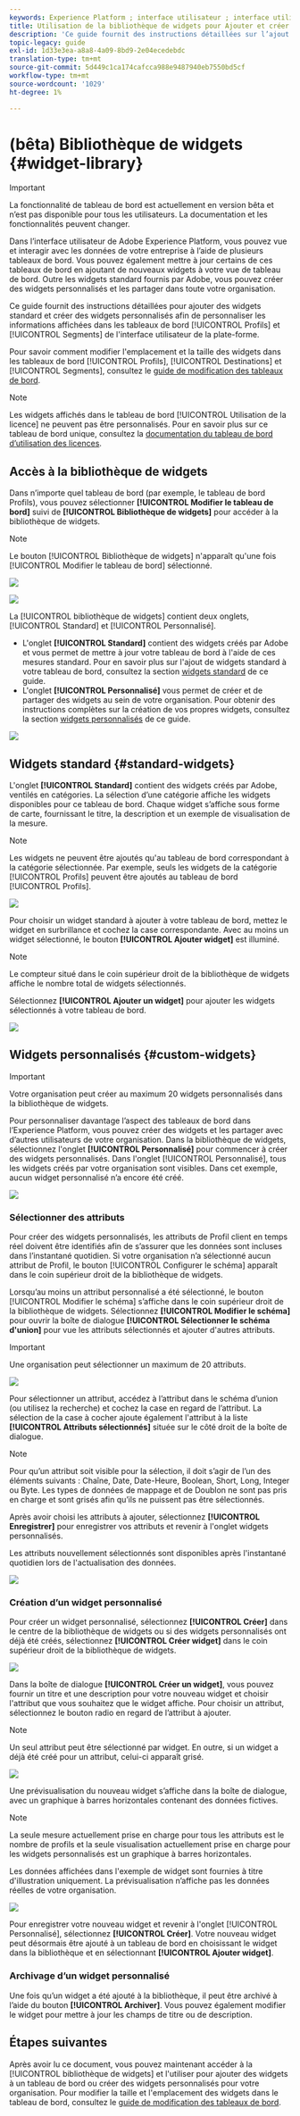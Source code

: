 ```yaml
---
keywords: Experience Platform ; interface utilisateur ; interface utilisateur ; tableaux de bord ; tableau de bord ; profils ; segments ; destinations ; utilisation de la licence
title: Utilisation de la bibliothèque de widgets pour Ajouter et créer des widgets de Tableau de bord
description: 'Ce guide fournit des instructions détaillées sur l’ajout de widgets standard et la création de widgets personnalisés pour la visualisation des données de tableau de bord dans Adobe Experience Platform. '
topic-legacy: guide
exl-id: 1d33e3ea-a8a8-4a09-8bd9-2e04ecedebdc
translation-type: tm+mt
source-git-commit: 5d449c1ca174cafcca988e9487940eb7550bd5cf
workflow-type: tm+mt
source-wordcount: '1029'
ht-degree: 1%

---
```


# (bêta) Bibliothèque de widgets {#widget-library}

>[!IMPORTANT]
>
>La fonctionnalité de tableau de bord est actuellement en version bêta et n’est pas disponible pour tous les utilisateurs. La documentation et les fonctionnalités peuvent changer.

Dans l’interface utilisateur de Adobe Experience Platform, vous pouvez vue et interagir avec les données de votre entreprise à l’aide de plusieurs tableaux de bord. Vous pouvez également mettre à jour certains de ces tableaux de bord en ajoutant de nouveaux widgets à votre vue de tableau de bord. Outre les widgets standard fournis par Adobe, vous pouvez créer des widgets personnalisés et les partager dans toute votre organisation.

Ce guide fournit des instructions détaillées pour ajouter des widgets standard et créer des widgets personnalisés afin de personnaliser les informations affichées dans les tableaux de bord [!UICONTROL Profils] et [!UICONTROL Segments] de l&#39;interface utilisateur de la plate-forme.

Pour savoir comment modifier l&#39;emplacement et la taille des widgets dans les tableaux de bord [!UICONTROL Profils], [!UICONTROL Destinations] et [!UICONTROL Segments], consultez le [guide de modification des tableaux de bord](modify.md).

>[!NOTE]
>
>Les widgets affichés dans le tableau de bord [!UICONTROL Utilisation de la licence] ne peuvent pas être personnalisés. Pour en savoir plus sur ce tableau de bord unique, consultez la [documentation du tableau de bord d’utilisation des licences](guides/license-usage.md).

## Accès à la bibliothèque de widgets

Dans n’importe quel tableau de bord (par exemple, le tableau de bord Profils), vous pouvez sélectionner **[!UICONTROL Modifier le tableau de bord]** suivi de **[!UICONTROL Bibliothèque de widgets]** pour accéder à la bibliothèque de widgets.

>[!NOTE]
>
>Le bouton [!UICONTROL Bibliothèque de widgets] n&#39;apparaît qu&#39;une fois [!UICONTROL Modifier le tableau de bord] sélectionné.

![](images/customization/modify-dashboard.png)

![](images/customization/widget-library-button.png)

La [!UICONTROL bibliothèque de widgets] contient deux onglets, [!UICONTROL Standard] et [!UICONTROL Personnalisé].

* L&#39;onglet **[!UICONTROL Standard]** contient des widgets créés par Adobe et vous permet de mettre à jour votre tableau de bord à l&#39;aide de ces mesures standard. Pour en savoir plus sur l&#39;ajout de widgets standard à votre tableau de bord, consultez la section [widgets standard](#standard-widgets) de ce guide.
* L&#39;onglet **[!UICONTROL Personnalisé]** vous permet de créer et de partager des widgets au sein de votre organisation. Pour obtenir des instructions complètes sur la création de vos propres widgets, consultez la section [widgets personnalisés](#custom-widgets) de ce guide.

![](images/customization/widget-library.png)

## Widgets standard {#standard-widgets}

L&#39;onglet **[!UICONTROL Standard]** contient des widgets créés par Adobe, ventilés en catégories. La sélection d’une catégorie affiche les widgets disponibles pour ce tableau de bord. Chaque widget s’affiche sous forme de carte, fournissant le titre, la description et un exemple de visualisation de la mesure.

>[!NOTE]
>
>Les widgets ne peuvent être ajoutés qu&#39;au tableau de bord correspondant à la catégorie sélectionnée. Par exemple, seuls les widgets de la catégorie [!UICONTROL Profils] peuvent être ajoutés au tableau de bord [!UICONTROL Profils].

![](images/customization/standard-widgets.png)

Pour choisir un widget standard à ajouter à votre tableau de bord, mettez le widget en surbrillance et cochez la case correspondante. Avec au moins un widget sélectionné, le bouton **[!UICONTROL Ajouter widget]** est illuminé.

>[!NOTE]
>
>Le compteur situé dans le coin supérieur droit de la bibliothèque de widgets affiche le nombre total de widgets sélectionnés.

Sélectionnez **[!UICONTROL Ajouter un widget]** pour ajouter les widgets sélectionnés à votre tableau de bord.

![](images/customization/add-widget.png)

## Widgets personnalisés {#custom-widgets}

>[!IMPORTANT]
>
>Votre organisation peut créer au maximum 20 widgets personnalisés dans la bibliothèque de widgets.

Pour personnaliser davantage l’aspect des tableaux de bord dans l’Experience Platform, vous pouvez créer des widgets et les partager avec d’autres utilisateurs de votre organisation. Dans la bibliothèque de widgets, sélectionnez l&#39;onglet **[!UICONTROL Personnalisé]** pour commencer à créer des widgets personnalisés. Dans l&#39;onglet [!UICONTROL Personnalisé], tous les widgets créés par votre organisation sont visibles. Dans cet exemple, aucun widget personnalisé n’a encore été créé.

![](images/customization/custom-widgets.png)

### Sélectionner des attributs

Pour créer des widgets personnalisés, les attributs de Profil client en temps réel doivent être identifiés afin de s’assurer que les données sont incluses dans l’instantané quotidien. Si votre organisation n’a sélectionné aucun attribut de Profil, le bouton [!UICONTROL Configurer le schéma] apparaît dans le coin supérieur droit de la bibliothèque de widgets.

Lorsqu’au moins un attribut personnalisé a été sélectionné, le bouton [!UICONTROL Modifier le schéma] s’affiche dans le coin supérieur droit de la bibliothèque de widgets. Sélectionnez **[!UICONTROL Modifier le schéma]** pour ouvrir la boîte de dialogue **[!UICONTROL Sélectionner le schéma d&#39;union]** pour vue les attributs sélectionnés et ajouter d&#39;autres attributs.

>[!IMPORTANT]
>
>Une organisation peut sélectionner un maximum de 20 attributs.

![](images/customization/edit-schema.png)

Pour sélectionner un attribut, accédez à l’attribut dans le schéma d’union (ou utilisez la recherche) et cochez la case en regard de l’attribut. La sélection de la case à cocher ajoute également l&#39;attribut à la liste **[!UICONTROL Attributs sélectionnés]** située sur le côté droit de la boîte de dialogue.

>[!NOTE]
>
>Pour qu’un attribut soit visible pour la sélection, il doit s’agir de l’un des éléments suivants : Chaîne, Date, Date-Heure, Boolean, Short, Long, Integer ou Byte. Les types de données de mappage et de Doublon ne sont pas pris en charge et sont grisés afin qu’ils ne puissent pas être sélectionnés.

Après avoir choisi les attributs à ajouter, sélectionnez **[!UICONTROL Enregistrer]** pour enregistrer vos attributs et revenir à l&#39;onglet widgets personnalisés.

Les attributs nouvellement sélectionnés sont disponibles après l&#39;instantané quotidien lors de l&#39;actualisation des données.

![](images/customization/select-attribute.png)

### Création d’un widget personnalisé

Pour créer un widget personnalisé, sélectionnez **[!UICONTROL Créer]** dans le centre de la bibliothèque de widgets ou si des widgets personnalisés ont déjà été créés, sélectionnez **[!UICONTROL Créer widget]** dans le coin supérieur droit de la bibliothèque de widgets.

![](images/customization/create-widget.png)

Dans la boîte de dialogue **[!UICONTROL Créer un widget]**, vous pouvez fournir un titre et une description pour votre nouveau widget et choisir l&#39;attribut que vous souhaitez que le widget affiche. Pour choisir un attribut, sélectionnez le bouton radio en regard de l’attribut à ajouter.

>[!NOTE]
>
>Un seul attribut peut être sélectionné par widget. En outre, si un widget a déjà été créé pour un attribut, celui-ci apparaît grisé.

![](images/customization/create-widget-dialog.png)

Une prévisualisation du nouveau widget s’affiche dans la boîte de dialogue, avec un graphique à barres horizontales contenant des données fictives.

>[!NOTE]
>
>La seule mesure actuellement prise en charge pour tous les attributs est le nombre de profils et la seule visualisation actuellement prise en charge pour les widgets personnalisés est un graphique à barres horizontales.
>
>Les données affichées dans l&#39;exemple de widget sont fournies à titre d&#39;illustration uniquement. La prévisualisation n’affiche pas les données réelles de votre organisation.

![](images/customization/create-widget-select-attribute.png)

Pour enregistrer votre nouveau widget et revenir à l&#39;onglet [!UICONTROL Personnalisé], sélectionnez **[!UICONTROL Créer]**. Votre nouveau widget peut désormais être ajouté à un tableau de bord en choisissant le widget dans la bibliothèque et en sélectionnant **[!UICONTROL Ajouter widget]**.

### Archivage d’un widget personnalisé

Une fois qu’un widget a été ajouté à la bibliothèque, il peut être archivé à l’aide du bouton **[!UICONTROL Archiver]**. Vous pouvez également modifier le widget pour mettre à jour les champs de titre ou de description.

## Étapes suivantes

Après avoir lu ce document, vous pouvez maintenant accéder à la [!UICONTROL bibliothèque de widgets] et l&#39;utiliser pour ajouter des widgets à un tableau de bord ou créer des widgets personnalisés pour votre organisation. Pour modifier la taille et l&#39;emplacement des widgets dans le tableau de bord, consultez le [guide de modification des tableaux de bord](modify.md).
